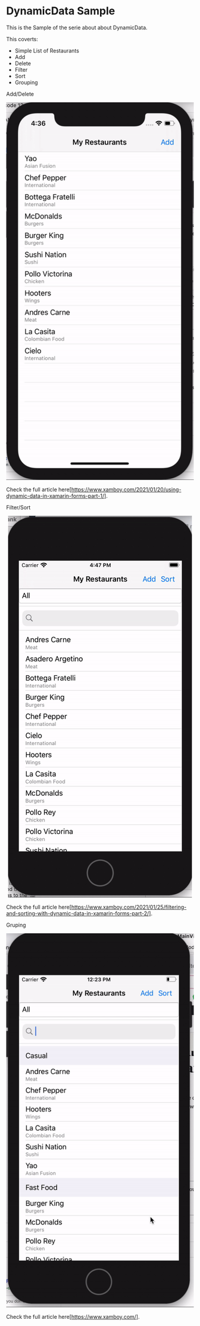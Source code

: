 # DynamicData Sample

This is the Sample of the serie about about DynamicData. 

This coverts: 
- Simple List of Restaurants
- Add
- Delete
- Filter 
- Sort 
- Grouping

Add/Delete
<p align="center">
<img height:"800" src="adddeletesample.gif" />

Check the full article here[https://www.xamboy.com/2021/01/20/using-dynamic-data-in-xamarin-forms-part-1/].

Filter/Sort
<p align="center">
<img height:"800" src="sortfiltersample.gif" />

Check the full article here[https://www.xamboy.com/2021/01/25/filtering-and-sorting-with-dynamic-data-in-xamarin-forms-part-2/].

Gruping
<p align="center">
<img height:"800" src="groupingsample.gif" />

Check the full article here[https://www.xamboy.com/].


